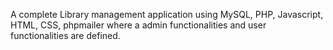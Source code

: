 A complete Library management application using MySQL, PHP, Javascript, HTML, CSS, phpmailer where a admin functionalities and user functionalities are defined.
